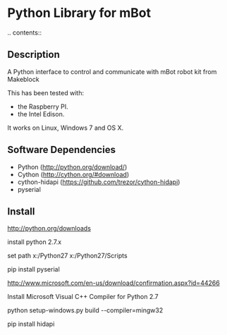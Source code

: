 # Python Library for mBot
.. contents::

Description
-----------
A Python interface to control and communicate with mBot robot kit from Makeblock

This has been tested with:

* the Raspberry PI.
* the Intel Edison.

It works on Linux, Windows 7 and OS X.

Software Dependencies
---------------------

* Python (http://python.org/download/)
* Cython (http://cython.org/#download)
* cython-hidapi (https://github.com/trezor/cython-hidapi)
* pyserial

Install
-------

http://python.org/downloads

install python 2.7.x

set path x:/Python27 x:/Python27/Scripts

pip install pyserial

http://www.microsoft.com/en-us/download/confirmation.aspx?id=44266

Install Microsoft Visual C++ Compiler for Python 2.7

python setup-windows.py build --compiler=mingw32

pip install hidapi
